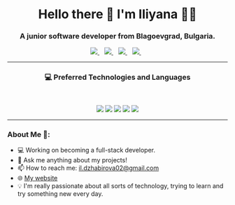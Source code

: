 <h1 align='center'>
  Hello there 👋 I'm Iliyana 👨‍💻
</h1>

<h3 align='center'>
  A junior software developer from Blagoevgrad, Bulgaria.
</h3>

<p align='center'>
  <a href="https://www.linkedin.com/in/илияна-джабирова-11609b348/" target="_blank">
    <img src="https://img.shields.io/badge/linkedin-%230077B5.svg?&style=for-the-badge&logo=linkedin&logoColor=white" />
  </a>&nbsp;&nbsp;
  <a href="mailto:il.dzhabirova02@gmail.com">
    <img src="https://img.shields.io/badge/Gmail-D14836?style=for-the-badge&logo=gmail&logoColor=white" />        
  </a>&nbsp;&nbsp;
  <a href="https://www.instagram.com/iliyana_dzhabirova/?next=%2F" target="_blank">
    <img src="https://img.shields.io/badge/Instagram-E4405F?style=for-the-badge&logo=instagram&logoColor=white" />        
  </a>&nbsp;&nbsp;
  <a href="https://www.facebook.com/profile.php?id=100011334092265" target="_blank">
    <img src="https://img.shields.io/badge/Facebook-1877F2?style=for-the-badge&logo=facebook&logoColor=white" />        
  </a>&nbsp;&nbsp;
</p>

---

<h3 align='center'>💻 Preferred Technologies and Languages</h3><br/>
<p align='center'>
  <img src="https://img.shields.io/badge/C%23-239120?style=for-the-badge&logo=c-sharp&logoColor=white">
  <img src="https://img.shields.io/badge/.NET-512BD4?style=for-the-badge&logo=.net&logoColor=white">
  <img src="https://img.shields.io/badge/Microsoft%20SQL%20Server-CC2927?style=for-the-badge&logo=microsoft-sql-server&logoColor=white">
  <img src="https://img.shields.io/badge/HTML5-E34F26?style=for-the-badge&logo=html5&logoColor=white">
  <img src="https://img.shields.io/badge/CSS3-1572B6?style=for-the-badge&logo=css3&logoColor=white">
</p>

---

<h3>About Me 👻:</h3>

- 💻 Working on becoming a full-stack developer.
- 💬 Ask me anything about my projects!
- 📫 How to reach me: il.dzhabirova02@gmail.com
- 🌐 [My website](https://iliyana-dzhabirova.github.io)
- 💡 I'm really passionate about all sorts of technology, trying to learn and try something new every day.

